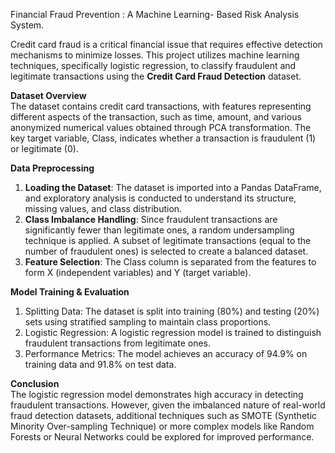 Financial Fraud Prevention : A Machine Learning- Based Risk Analysis System.

Credit card fraud is a critical financial issue that requires effective detection mechanisms to minimize losses. This project utilizes machine learning techniques, specifically logistic regression, to classify fraudulent and legitimate transactions using the **Credit Card Fraud Detection** dataset.  

**Dataset Overview**  
The dataset contains credit card transactions, with features representing different aspects of the transaction, such as time, amount, and various anonymized numerical values obtained through PCA transformation. The key target variable, Class, indicates whether a transaction is fraudulent (1) or legitimate (0).  

**Data Preprocessing**  
1. **Loading the Dataset**: The dataset is imported into a Pandas DataFrame, and exploratory analysis is conducted to understand its structure, missing values, and class distribution.  
2. **Class Imbalance Handling**: Since fraudulent transactions are significantly fewer than legitimate ones, a random undersampling technique is applied. A subset of legitimate transactions (equal to the number of fraudulent ones) is selected to create a balanced dataset.  
3. **Feature Selection**: The Class column is separated from the features to form X (independent variables) and Y (target variable).  

**Model Training & Evaluation**  
1. Splitting Data: The dataset is split into training (80%) and testing (20%) sets using stratified sampling to maintain class proportions.  
2. Logistic Regression: A logistic regression model is trained to distinguish fraudulent transactions from legitimate ones.  
3. Performance Metrics: The model achieves an accuracy of 94.9% on training data and 91.8% on test data.  

**Conclusion**  
The logistic regression model demonstrates high accuracy in detecting fraudulent transactions. However, given the imbalanced nature of real-world fraud detection datasets, additional techniques such as SMOTE (Synthetic Minority Over-sampling Technique) or more complex models like Random Forests or Neural Networks could be explored for improved performance.  

